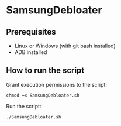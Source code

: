 # SamsungDebloater

## Prerequisites
* Linux or Windows (with git bash installed)
* ADB installed

## How to run the script

Grant execution permissions to the script:
```
chmod +x SamsungDebloater.sh
```
Run the script:
```
./SamsungDebloater.sh
```
